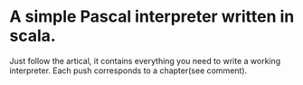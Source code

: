 A simple Pascal interpreter written in scala. 
====

Just follow the artical, it contains everything you need
to write a working interpreter. Each push corresponds to
a chapter(see comment).
